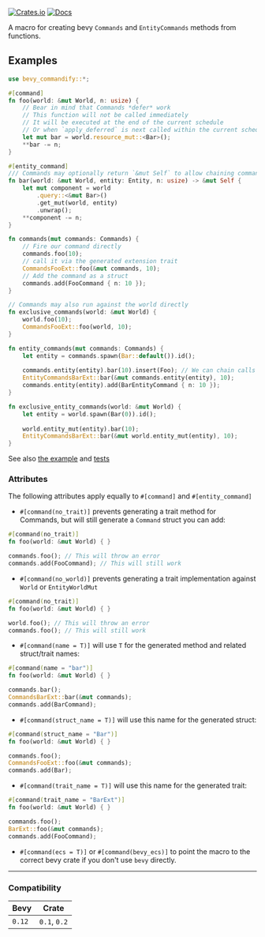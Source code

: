 [![Crates.io](https://img.shields.io/crates/v/bevy_commandify.svg)](https://crates.io/crates/bevy_commandify)
[![Docs](https://docs.rs/bevy_commandify/badge.svg)](https://docs.rs/bevy_commandify/latest/bevy_commandify/)

A macro for creating bevy `Commands` and `EntityCommands` methods from functions.

## Examples

```rust
use bevy_commandify::*;

#[command]
fn foo(world: &mut World, n: usize) {
    // Bear in mind that Commands *defer* work
    // This function will not be called immediately
    // It will be executed at the end of the current schedule 
    // Or when `apply_deferred` is next called within the current schedule
    let mut bar = world.resource_mut::<Bar>();
    **bar -= n;
}

#[entity_command]
/// Commands may optionally return `&mut Self` to allow chaining command calls
fn bar(world: &mut World, entity: Entity, n: usize) -> &mut Self {
    let mut component = world
        .query::<&mut Bar>()
        .get_mut(world, entity)
        .unwrap();
    **component -= n;
}

fn commands(mut commands: Commands) {
    // Fire our command directly
    commands.foo(10);
    // call it via the generated extension trait
    CommandsFooExt::foo(&mut commands, 10);
    // Add the command as a struct
    commands.add(FooCommand { n: 10 });
}

// Commands may also run against the world directly
fn exclusive_commands(world: &mut World) {
    world.foo(10);
    CommandsFooExt::foo(world, 10);
}

fn entity_commands(mut commands: Commands) {
    let entity = commands.spawn(Bar::default()).id();
    
    commands.entity(entity).bar(10).insert(Foo); // We can chain calls to other commands
    EntityCommandsBarExt::bar(&mut commands.entity(entity), 10);
    commands.entity(entity).add(BarEntityCommand { n: 10 });
}

fn exclusive_entity_commands(world: &mut World) {
    let entity = world.spawn(Bar(0)).id();
    
    world.entity_mut(entity).bar(10);
    EntityCommandsBarExt::bar(&mut world.entity_mut(entity), 10);
}
```

See also [the example](/examples/sandbox/src/main.rs) and [tests](/tests)


### Attributes

The following attributes apply equally to `#[command]` and `#[entity_command]`

- `#[command(no_trait)]` prevents generating a trait method for Commands, but will still generate a `Command` struct you can add:
```rust
#[command(no_trait)]
fn foo(world: &mut World) { }

commands.foo(); // This will throw an error
commands.add(FooCommand); // This will still work
```

- `#[command(no_world)]` prevents generating a trait implementation against `World` or `EntityWorldMut`
```rust
#[command(no_trait)]
fn foo(world: &mut World) { }

world.foo(); // This will throw an error
commands.foo(); // This will still work
```

- `#[command(name = T)]` will use `T` for the generated method and related struct/trait names:
```rust
#[command(name = "bar")]
fn foo(world: &mut World) { }

commands.bar();
CommandsBarExt::bar(&mut commands);
commands.add(BarCommand);
```

- `#[command(struct_name = T)]` will use this name for the generated struct:
```rust
#[command(struct_name = "Bar")]
fn foo(world: &mut World) { }

commands.foo();
CommandsFooExt::foo(&mut commands);
commands.add(Bar);
```

- `#[command(trait_name = T)]` will use this name for the generated trait:
```rust
#[command(trait_name = "BarExt")]
fn foo(world: &mut World) { }

commands.foo();
BarExt::foo(&mut commands);
commands.add(FooCommand);
```

- `#[command(ecs = T)]` or `#[command(bevy_ecs)]` to point the macro to the correct bevy crate if you don't use `bevy` directly.

---

### Compatibility

| Bevy   | Crate        |
|--------|--------------|
| `0.12` | `0.1`, `0.2` |